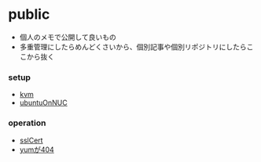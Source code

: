 public
===

* 個人のメモで公開して良いもの
* 多重管理にしたらめんどくさいから、個別記事や個別リポジトリにしたらここから抜く


### setup

* [kvm](./setup/kvm.md)
* [ubuntuOnNUC](./setup/ubuntu.md)

### operation

* [sslCert](./ope/sslcert.md)
* [yumが404](./ope/yum404.md)
